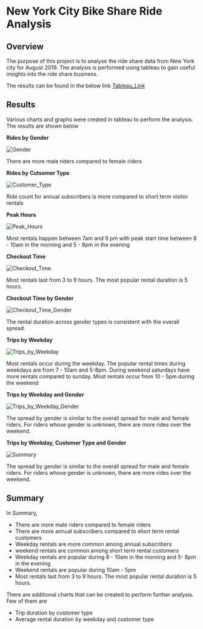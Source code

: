 # New York City Bike Share Ride Analysis

## Overview

The purpose of this project is to analyse the ride share data from New York city for August 2019. The analysis is performed using tableau to gain useful insights into the ride share business.

The results can be found in the below link
[Tableau_Link](https://public.tableau.com/profile/caleb.tenhuisen#!/vizhome/Module14Challenge_16105873363620/Module14ChallengeStory?publish=yes)

## Results

Various charts and graphs were created in tableau to perform the analysis. The results are shown below

**Rides by Gender**

![Gender](https://github.com/calebten/bikesharing/blob/main/Images/Gender_Total.PNG)

There are more male riders compared to female riders

**Rides by Cutsomer Type**

![Customer_Type](https://github.com/calebten/bikesharing/blob/main/Images/Customer_Type_Total.PNG)

Ride count for annual subscribers is more compared to short term visitor rentals

**Peak Hours**

![Peak_Hours](https://github.com/calebten/bikesharing/blob/main/Images/Peak_Hours.PNG)

Most rentals happen between 7am and 9 pm with peak start time between 8 - 10am in the morning and 5 - 8pm in the evening

**Checkout Time**

![Checkout_Time](https://github.com/calebten/bikesharing/blob/main/Images/Checkouttime_total.PNG)

Most rentals last from 3 to 9 hours. The most popular rental duration is 5 hours.

**Checkout Time by Gender**

![Checkout_Time_Gender](https://github.com/calebten/bikesharing/blob/main/Images/Checkouttime_total_gender.PNG)

The rental duration across gender types is consistent with the overall spread.

**Trips by Weekday**

![Trips_by_Weekday](https://github.com/calebten/bikesharing/blob/main/Images/Trips_By_Weekday.PNG)

Most rentals occur during the weekday. The popular rental times during weekdays are from 7 - 10am and 5-8pm. During weekend saturdays have more rentals compared to sunday. Most rentals occur from 10 - 5pm during the weekend

**Trips by Weekday and Gender**

![Trips_by_Weekday_Gender](https://github.com/calebten/bikesharing/blob/main/Images/Trips_By_Weekday_Gender.PNG)

The spread by gender is similar to the overall spread for male and female riders. For riders whose gender is unknown, there are more rides over the weekend.

**Trips by Weekday, Customer Type and Gender**

![Summary](https://github.com/calebten/bikesharing/blob/main/Images/Summary.PNG)

The spread by gender is similar to the overall spread for male and female riders. For riders whose gender is unknown, there are more rides over the weekend.

## Summary
In Summary,

- There are more male riders compared to female riders
- There are more annual subscribers compared to short term rental customers
- Weekday rentals are more common among annual subscribers
- weekend rentals are common among short term rental customers
- Weekday rentals are popular during 8 - 10am in the morning and 5- 8pm in the evening
- Weekend rentals are popular during 10am - 5pm
- Most rentals last from 3 to 9 hours. The most popular rental duration is 5 hours.

There are additional charts that can be created to perform further analysis. Few of them are

- Trip duration by customer type
- Average rental duration by weekday and customer type
